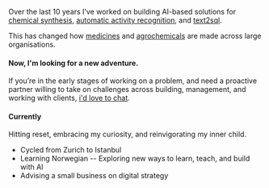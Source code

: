 Over the last 10 years I’ve worked on building AI-based solutions for [chemical synthesis](https://github.com/MolecularAI/aizynthfinder), [automatic activity recognition](https://research.ibm.com/projects/lab-that-learns), and [text2sql](https://research.ibm.com/projects/flowpilot).

This has changed how [medicines](https://pubs.rsc.org/en/content/articlelanding/2024/md/d3md00651d) and [agrochemicals](https://shootsbysyngenta.com/success-story-ibm-and-syngenta) are made across large organisations.

#### Now, I'm looking for a new adventure.

If you’re in the early stages of working on a problem, and need a proactive partner willing to take on challenges across building, management, and working with clients, [i'd love to chat](https://calendar.notion.so/meet/amolthakkar/tmnme4l0c).


#### Currently
Hitting reset, embracing my curiosity, and reinvigorating my inner child.

- Cycled from Zurich to Istanbul
- Learning Norwegian -- Exploring new ways to learn, teach, and build with AI
- Advising a small business on digital strategy
